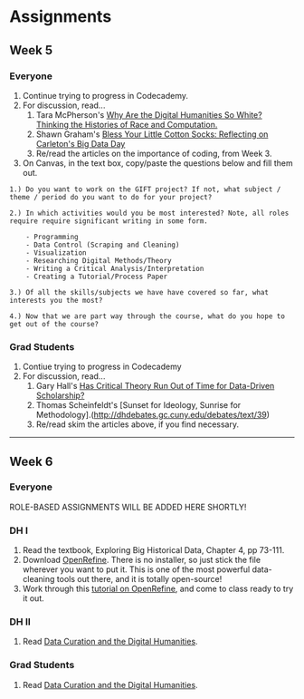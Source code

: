 # Assignments

## Week 5

### Everyone

1. Continue trying to progress in Codecademy. 
2. For discussion, read...
    1. Tara McPherson's [Why Are the Digital Humanities So White? Thinking the Histories of Race and Computation.](http://dhdebates.gc.cuny.edu/debates/text/29)
    2. Shawn Graham's [Bless Your Little Cotton Socks: Reflecting on Carleton's Big Data Day](https://electricarchaeology.ca/2014/04/25/bless-your-little-cotton-socks-reflecting-on-carletons-data-day/)
    3. Re/read the articles on the importance of coding, from Week 3.
3. On Canvas, in the text box, copy/paste the questions below and fill them out.

```
1.) Do you want to work on the GIFT project? If not, what subject / theme / period do you want to do for your project?

2.) In which activities would you be most interested? Note, all roles require require significant writing in some form.

    - Programming
    - Data Control (Scraping and Cleaning)
    - Visualization
    - Researching Digital Methods/Theory
    - Writing a Critical Analysis/Interpretation
    - Creating a Tutorial/Process Paper

3.) Of all the skills/subjects we have have covered so far, what interests you the most?

4.) Now that we are part way through the course, what do you hope to get out of the course?
```

### Grad Students

1. Contiue trying to progress in Codecademy
2. For discussion, read...
    1. Gary Hall's [Has Critical Theory Run Out of Time for Data-Driven Scholarship?](http://dhdebates.gc.cuny.edu/debates/text/14)
    2. Thomas Scheinfeldt's [Sunset for Ideology, Sunrise for Methodology].(http://dhdebates.gc.cuny.edu/debates/text/39)
    3. Re/read skim the articles above, if you find necessary.

---

## Week 6

### Everyone

ROLE-BASED ASSIGNMENTS WILL BE ADDED HERE SHORTLY!

### DH I
1. Read the textbook, Exploring Big Historical Data, Chapter 4, pp 73-111.
2. Download [OpenRefine](http://openrefine.org/). There is no installer, so just stick the file wherever you want to put it. This is one of the most powerful data-cleaning tools out there, and it is totally open-source!
3. Work through this [tutorial on OpenRefine](http://schoolofdata.org/handbook/recipes/cleaning-data-with-refine/), and come to class ready to try it out.

### DH II

1. Read [Data Curation and the Digital Humanities](http://journalofdigitalhumanities.org/2-3/data-curation-as-publishing-for-the-digital-humanities/).

### Grad Students

1. Read [Data Curation and the Digital Humanities](http://journalofdigitalhumanities.org/2-3/data-curation-as-publishing-for-the-digital-humanities/).
